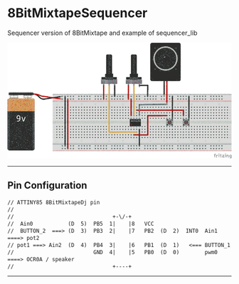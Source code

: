 8BitMixtapeSequencer
===================

Sequencer version of 8BitMixtape and example of sequencer_lib

![stepseq](https://raw.githubusercontent.com/8BitMixtape/sequencer_lib/master/examples/8BitMixtapeDJ/breadboard_bb.png)


----------

Pin Configuration
-------

    // ATTINY85 8BitMixtapeDj pin
    //
    //                               +-\/-+
    //  Ain0           (D  5)  PB5  1|    |8   VCC
    //  BUTTON_2  ===> (D  3)  PB3  2|    |7   PB2  (D  2)  INT0  Ain1 ====> pot2
    // pot1 ===> Ain2  (D  4)  PB4  3|    |6   PB1  (D  1)   <=== BUTTON_1
    //                         GND  4|    |5   PB0  (D  0)        pwm0 ====> OCR0A / speaker
    //                               +----+

----------
